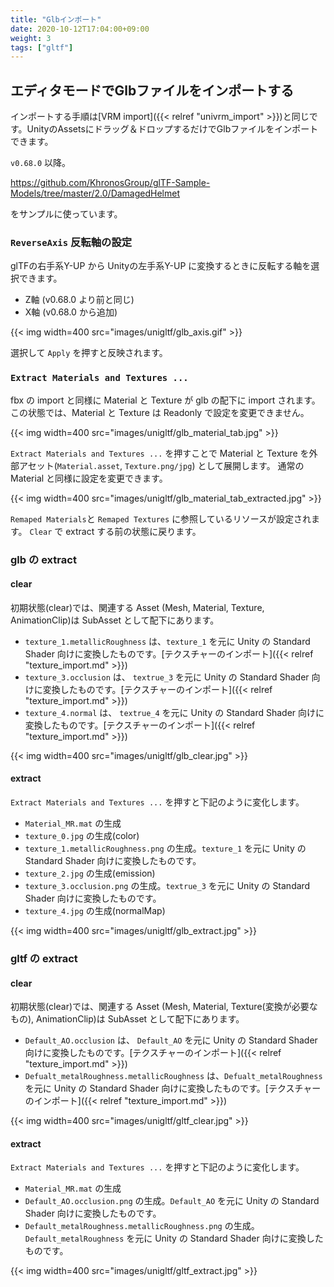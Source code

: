```yaml
---
title: "Glbインポート"
date: 2020-10-12T17:04:00+09:00
weight: 3
tags: ["gltf"]
---
```


## エディタモードでGlbファイルをインポートする

インポートする手順は[VRM import]({{< relref "univrm_import" >}})と同じです。UnityのAssetsにドラッグ＆ドロップするだけでGlbファイルをインポートできます。

`v0.68.0` 以降。

https://github.com/KhronosGroup/glTF-Sample-Models/tree/master/2.0/DamagedHelmet

をサンプルに使っています。

### `ReverseAxis` 反転軸の設定

glTFの右手系Y-UP から Unityの左手系Y-UP に変換するときに反転する軸を選択できます。

* Z軸 (v0.68.0 より前と同じ)
* X軸 (v0.68.0 から追加)

{{< img width=400 src="images/unigltf/glb_axis.gif" >}}

選択して `Apply` を押すと反映されます。

### `Extract Materials and Textures ...`

fbx の import と同様に Material と Texture が glb の配下に import されます。
この状態では、Material と Texture は Readonly で設定を変更できません。

{{< img width=400 src="images/unigltf/glb_material_tab.jpg" >}}

`Extract Materials and Textures ...` を押すことで Material と Texture を外部アセット(`Material.asset`, `Texture.png/jpg`) として展開します。
通常の Material と同様に設定を変更できます。

{{< img width=400 src="images/unigltf/glb_material_tab_extracted.jpg" >}}

`Remaped Materials`と `Remaped Textures` に参照しているリソースが設定されます。
`Clear` で extract する前の状態に戻ります。

### glb の extract

#### clear

初期状態(clear)では、関連する Asset (Mesh, Material, Texture, AnimationClip)は SubAsset として配下にあります。

* `texture_1.metallicRoughness` は、`texture_1` を元に Unity の Standard Shader 向けに変換したものです。[テクスチャーのインポート]({{< relref "texture_import.md" >}})
* `texture_3.occlusion` は、 `textrue_3` を元に Unity の Standard Shader 向けに変換したものです。[テクスチャーのインポート]({{< relref "texture_import.md" >}})
* `texture_4.normal` は、 `textrue_4` を元に Unity の Standard Shader 向けに変換したものです。[テクスチャーのインポート]({{< relref "texture_import.md" >}})

{{< img width=400 src="images/unigltf/glb_clear.jpg" >}}

#### extract

`Extract Materials and Textures ...` を押すと下記のように変化します。

* `Material_MR.mat` の生成
* `texture_0.jpg` の生成(color)
* `texture_1.metallicRoughness.png` の生成。`texture_1` を元に Unity の Standard Shader 向けに変換したものです。
* `texture_2.jpg` の生成(emission)
* `texture_3.occlusion.png` の生成。`textrue_3` を元に Unity の Standard Shader 向けに変換したものです。
* `texture_4.jpg` の生成(normalMap)

{{< img width=400 src="images/unigltf/glb_extract.jpg" >}}

### gltf の extract

#### clear

初期状態(clear)では、関連する Asset (Mesh, Material, Texture(変換が必要なもの), AnimationClip)は SubAsset として配下にあります。

* `Default_AO.occlusion` は、 `Default_AO` を元に Unity の Standard Shader 向けに変換したものです。[テクスチャーのインポート]({{< relref "texture_import.md" >}})
* `Defualt_metalRoughness.metallicRoughness` は、`Defualt_metalRoughness` を元に Unity の Standard Shader 向けに変換したものです。[テクスチャーのインポート]({{< relref "texture_import.md" >}})

{{< img width=400 src="images/unigltf/gltf_clear.jpg" >}}

#### extract

`Extract Materials and Textures ...` を押すと下記のように変化します。

* `Material_MR.mat` の生成
* `Default_AO.occlusion.png` の生成。`Default_AO` を元に Unity の Standard Shader 向けに変換したものです。
* `Default_metalRoughness.metallicRoughness.png` の生成。`Default_metalRoughness` を元に Unity の Standard Shader 向けに変換したものです。

{{< img width=400 src="images/unigltf/gltf_extract.jpg" >}}
